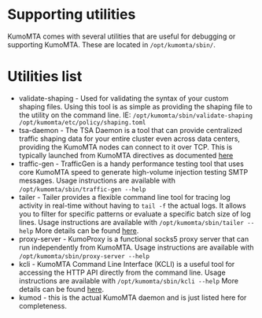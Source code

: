 # Supporting utilities

KumoMTA comes with several utilities that are useful for debugging or supporting KumoMTA.  These are located in `/opt/kumomta/sbin/`.

# Utilities list

* validate-shaping - Used for validating the syntax of your custom shaping files. Using this tool is as simple as providing the shaping file to the utility on the command line. IE: `/opt/kumomta/sbin/validate-shaping /opt/kumomta/etc/policy/shaping.toml`
* tsa-daemon - The TSA Daemon is a tool that can provide centralized traffic shaping data for your entire cluster even across data centers, providing the KumoMTA nodes can connect to it over TCP. This is typically launched from KumoMTA directives as documented [here](../configuration/trafficshapingautomation.md#configuring-the-tsa_initlua-file)
* traffic-gen - TrafficGen is a handy performance testing tool that uses core KumoMTA speed to generate high-volume injection testing SMTP messages. Usage instructions are available with `/opt/kumomta/sbin/traffic-gen --help`
* tailer - Tailer provides a flexible command line tool for tracing log activity in real-time without having to `tail -f` the actual logs. It allows you to filter for specific patterns or evaluate a specific batch size of log lines. Usage instructions are available with `/opt/kumomta/sbin/tailer --help`  More details can be found [here](./logs.md#using-tailer).
* proxy-server - KumoProxy is a functional socks5 proxy server that can run independently from KumoMTA.  Usage instructions are available with `/opt/kumomta/sbin/proxy-server --help`
* kcli - KumoMTA Command Line Interface (KCLI) is a useful tool for accessing the HTTP API directly from the command line. Usage instructions are available with `/opt/kumomta/sbin/kcli --help`  More details can be found [here](./kcli.md).
* kumod - this is the actual KumoMTA daemon and is just listed here for completeness.
